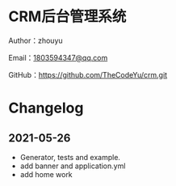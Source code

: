 # CRM后台管理系统

Author：zhouyu

Email：1803594347@qq.com

GitHub：https://github.com/TheCodeYu/crm.git

# Changelog

## 2021-05-26

- Generator, tests and example.
- add banner and application.yml
- add home work
